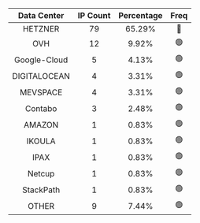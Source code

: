 | Data Center | IP Count | Percentage | Freq |
|:------------:|:--------:|:-----------:|:-----:|
| HETZNER | 79 | 65.29% | 🔴 |
| OVH | 12 | 9.92% | 🟢 |
| Google-Cloud | 5 | 4.13% | 🟢 |
| DIGITALOCEAN | 4 | 3.31% | 🟢 |
| MEVSPACE | 4 | 3.31% | 🟢 |
| Contabo | 3 | 2.48% | 🟢 |
| AMAZON | 1 | 0.83% | 🟢 |
| IKOULA | 1 | 0.83% | 🟢 |
| IPAX | 1 | 0.83% | 🟢 |
| Netcup | 1 | 0.83% | 🟢 |
| StackPath | 1 | 0.83% | 🟢 |
| OTHER | 9 | 7.44% | 🟢 |